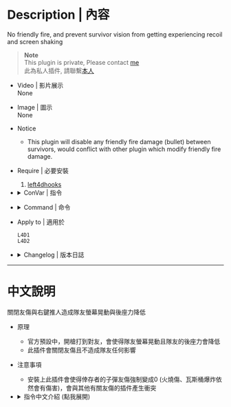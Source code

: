# Description | 內容
No friendly fire, and prevent survivor vision from getting experiencing recoil and screen shaking

> __Note__ <br/>
This plugin is private, Please contact [me](https://github.com/fbef0102/Game-Private_Plugin#私人插件列表-private-plugins-list)<br/>
此為私人插件, 請聯繫[本人](https://github.com/fbef0102/Game-Private_Plugin#私人插件列表-private-plugins-list)

* Video | 影片展示
<br/>None

* Image | 圖示
<br/>None

* Notice
	* This plugin will disable any friendly fire damage (bullet) between survivors, would conflict with other plugin which modify friendly fire damage.

* Require | 必要安裝
	1. [left4dhooks](https://forums.alliedmods.net/showthread.php?t=321696)

* <details><summary>ConVar | 指令</summary>

	* cfg/sourcemod/l4d_block_ff_shake.cfg
		```php
		// 0=Plugin off, 1=Plugin on.
		l4d_block_ff_shake_enable "1"

		// If 1, Block shove too
		l4d_block_ff_shake_shove "1"
		```
</details>

* <details><summary>Command | 命令</summary>
	
	None
</details>

* Apply to | 適用於
	```
	L4D1 
	L4D2
	```

* <details><summary>Changelog | 版本日誌</summary>

	* v1.0 (2023-4-6)
		* Initial Release
</details>

- - - -
# 中文說明
關閉友傷與右鍵推人造成隊友螢幕晃動與後座力降低

* 原理
	* 官方預設中，開槍打到對友，會使得隊友螢幕晃動且隊友的後座力會降低
	* 此插件會關閉友傷且不造成隊友任何影響

* 注意事項
	* 安裝上此插件會使得倖存者的子彈友傷強制變成0 (火燒傷、瓦斯桶爆炸依然會有傷害)，會與其他有關友傷的插件產生衝突

* <details><summary>指令中文介紹 (點我展開)</summary>

	* cfg/sourcemod/l4d_block_ff_shake.cfg
		```php
		// 0=關閉插件, 1=啟動插件
		l4d_block_ff_shake_enable "1"

		// 為1時，關閉右鍵推人造成隊友螢幕晃動與後座力降低
		l4d_block_ff_shake_shove "1"
		```
</details>